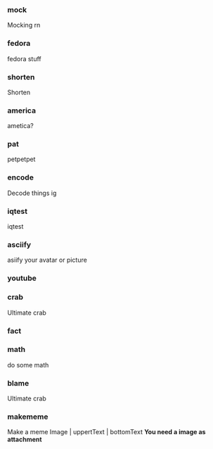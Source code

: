 ### mock
Mocking rn

### fedora
fedora stuff

### shorten
Shorten

### america
ametica?

### pat
petpetpet

### encode
Decode things ig

### iqtest
iqtest

### asciify
asiify your avatar or picture

### youtube


### crab
Ultimate crab

### fact


### math
do some math

### blame
Ultimate crab

### makememe
Make a meme
Image | uppertText | bottomText
**You need a image as attachment**